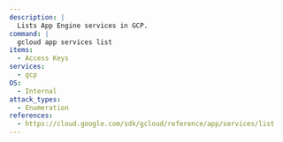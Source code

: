 ```yaml
---
description: |
  Lists App Engine services in GCP.
command: |
  gcloud app services list
items:
  - Access Keys
services:
  - gcp
OS:
  - Internal
attack_types:
  - Enumeration
references:
  - https://cloud.google.com/sdk/gcloud/reference/app/services/list
---
```

